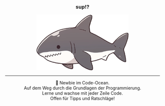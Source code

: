 <div id="header" align="center">
  
 ### sup!?

 <img width="300px" src="/cute-drawn-great-white-shark-sticker.png"/>
  
 ___

👋 Newbie im Code-Ocean. <br/>
Auf dem Weg durch die Grundlagen der Programmierung. <br/>
Lerne und wachse mit jeder Zeile Code. <br/>
Offen für Tipps und Ratschläge! <br/>

</div>




